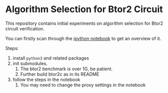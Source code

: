 # Algorithm Selection for Btor2 Circuit

This repository contains initial experiments on algorithm selection for Btor2 circuit verification.

You can firstly scan through the [ipython notebook](main.ipynb) to get an overview of it.

Steps:
1. install `python3` and related packages
2. init submodules.
   1. The btor2 benchmark is over 1G, be patient.  
   2. Further build btor2c as in its README
3. follow the steps in the notebook
   1. You may need to change the proxy settings in the notebook